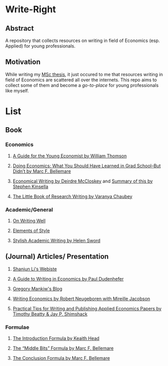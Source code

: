 # Write-Right

## Abstract
A repository that collects resources on writing in field of Economics (esp. Applied) for young professionals. 

## Motivation 

While writing my [MSc thesis](https://github.com/hotakakobori/MSc-Thesis-Replication), it just occured to me that resources writing in field of Economics are scattered all over the internets. This repo aims to collect some of them and become a _go-to-place_ for young professionals like myself. 

# List

## Book

### Economics

1. [A Guide for the Young Economist by William Thomson](https://mitpress.mit.edu/books/guide-young-economist-second-edition)

2. [Doing Economics: What You Should Have Learned in Grad School–But Didn’t by Marc F. Bellemare](http://marcfbellemare.com/wordpress/wp-content/uploads/2020/09/BellemareHowToPaperSeptember2020.pdf)

3. [Economical Writing by Deirdre McCloskey](http://www.deirdremccloskey.com/docs/pdf/Article_86.pdf) and [Summary of this by Stephen Kinsella](http://stephenkinsella.net/WordPress/wp-content/uploads/2006/12/Economical%20Writing%20by%20Deirdre%20McCloskey.pdf)

4. [The Little Book of Research Writing by Varanya Chaubey](https://www.amazon.com/Little-Book-Research-Writing/dp/1974673162/ref=pd_sbs_sccl_1_3/138-7549581-7828321?pd_rd_w=5bvCX&pf_rd_p=3676f086-9496-4fd7-8490-77cf7f43f846&pf_rd_r=NYMG0JKCJKPE7412JG84&pd_rd_r=36b78706-6db8-4278-8d12-1951c629ab3f&pd_rd_wg=aEoHN&pd_rd_i=1974673162&psc=1)

### Academic/General

1. [On Writing Well](http://richardcolby.net/writ2000/wp-content/uploads/2017/09/On-Writing-Well-30th-Anniversa-Zinsser-William.pdf)

2. [Elements of Style](https://www.amazon.ca/Elements-Style-William-Strunk-Jr/dp/020530902X/ref=asc_df_020530902X/?tag=googleshopc0c-20&linkCode=df0&hvadid=312865754052&hvpos=&hvnetw=g&hvrand=17282556036165081523&hvpone=&hvptwo=&hvqmt=&hvdev=c&hvdvcmdl=&hvlocint=&hvlocphy=9001386&hvtargid=pla-405693442765&psc=1)

3. [Stylish Academic Writing by Helen Sword](https://www.hup.harvard.edu/catalog.php?isbn=9780674064485)



## (Journal) Articles/ Presentation 

1. [Shanjun Li's Webiste](http://li.dyson.cornell.edu/phdRes.php)

2. [A Guide to Writing in Economics by Paul Dudenhefer](https://static1.squarespace.com/static/58991b1546c3c4da5df402e4/t/589c5b0f37c58162f7acb007/1486641936481/A+Guide+to+Writing+in+Economics.pdf)

3. [Gregory Mankiw's Blog](http://gregmankiw.blogspot.com/2006/10/how-to-write-well.html?m=1)

4. [Writing Economics by Robert Neugeboren with Mireille Jacobson](https://writingproject.fas.harvard.edu/files/hwp/files/writingeconomics.pdf)

5. [Practical Tips for Writing and Publishing
Applied Economics Papers by Timothy Beatty & Jay P. Shimshack](https://static1.squarespace.com/static/55e8ab64e4b0b55649c4ab64/t/59d73b99f43b5586a0484a22/1507277732282/beatty_shimshack_applied_econ_papers.pdf)

### Formulae

1. [The Introduction Formula by Keaith Head](http://blogs.ubc.ca/khead/%20research/research-advice/formula)

2. [The “Middle Bits” Formula by Marc F. Bellemare](http://marcfbellemare.com/wordpress/12797)

3. [The Conclusion Formula by Marc F. Bellemare](http://marcfbellemare.com/wordpress/12060)




